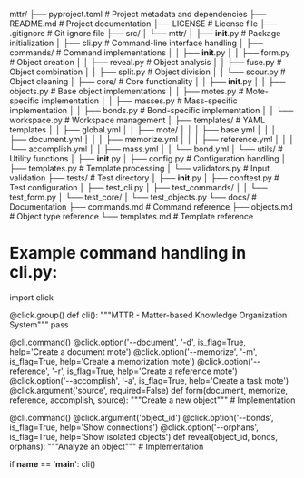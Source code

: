 mttr/
├── pyproject.toml           # Project metadata and dependencies
├── README.md               # Project documentation
├── LICENSE                 # License file
├── .gitignore             # Git ignore file
├── src/
│   └── mttr/
│       ├── __init__.py    # Package initialization
│       ├── cli.py         # Command-line interface handling
│       ├── commands/      # Command implementations
│       │   ├── __init__.py
│       │   ├── form.py    # Object creation
│       │   ├── reveal.py  # Object analysis
│       │   ├── fuse.py    # Object combination
│       │   ├── split.py   # Object division
│       │   └── scour.py   # Object cleaning
│       ├── core/          # Core functionality
│       │   ├── __init__.py
│       │   ├── objects.py     # Base object implementations
│       │   ├── motes.py      # Mote-specific implementation
│       │   ├── masses.py     # Mass-specific implementation
│       │   ├── bonds.py      # Bond-specific implementation
│       │   └── workspace.py  # Workspace management
│       ├── templates/     # YAML templates
│       │   ├── global.yml
│       │   ├── mote/
│       │   │   ├── base.yml
│       │   │   ├── document.yml
│       │   │   ├── memorize.yml
│       │   │   ├── reference.yml
│       │   │   └── accomplish.yml
│       │   ├── mass.yml
│       │   └── bond.yml
│       └── utils/         # Utility functions
│           ├── __init__.py
│           ├── config.py      # Configuration handling
│           ├── templates.py   # Template processing
│           └── validators.py  # Input validation
├── tests/                 # Test directory
│   ├── __init__.py
│   ├── conftest.py       # Test configuration
│   ├── test_cli.py
│   ├── test_commands/
│   │   └── test_form.py
│   └── test_core/
│       └── test_objects.py
└── docs/                  # Documentation
    ├── commands.md        # Command reference
    ├── objects.md         # Object type reference
    └── templates.md       # Template reference

# Example command handling in cli.py:
import click

@click.group()
def cli():
    """MTTR - Matter-based Knowledge Organization System"""
    pass

@cli.command()
@click.option('--document', '-d', is_flag=True, help='Create a document mote')
@click.option('--memorize', '-m', is_flag=True, help='Create a memorization mote')
@click.option('--reference', '-r', is_flag=True, help='Create a reference mote')
@click.option('--accomplish', '-a', is_flag=True, help='Create a task mote')
@click.argument('source', required=False)
def form(document, memorize, reference, accomplish, source):
    """Create a new object"""
    # Implementation

@cli.command()
@click.argument('object_id')
@click.option('--bonds', is_flag=True, help='Show connections')
@click.option('--orphans', is_flag=True, help='Show isolated objects')
def reveal(object_id, bonds, orphans):
    """Analyze an object"""
    # Implementation

if __name__ == '__main__':
    cli()